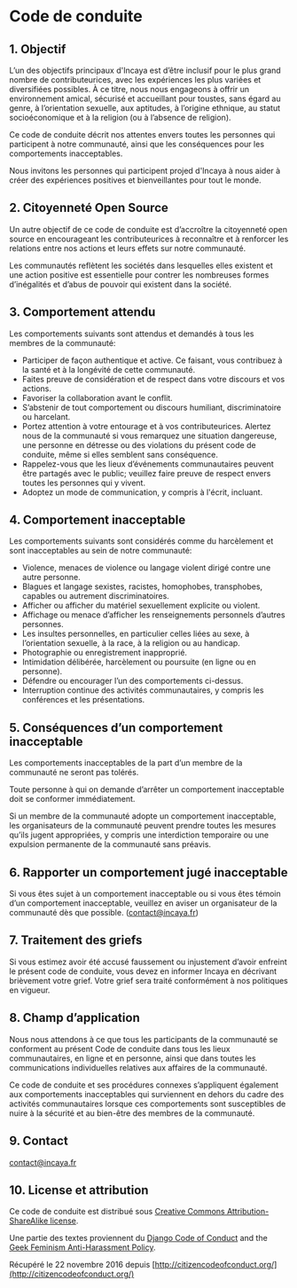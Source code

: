 # Code de conduite

## 1. Objectif

L’un des objectifs principaux d'Incaya est d’être inclusif pour le plus grand nombre de contributeurices, avec les expériences les plus variées et diversifiées possibles. À ce titre, nous nous engageons à offrir un environnement amical, sécurisé et accueillant pour toustes, sans égard au genre, à l’orientation sexuelle, aux aptitudes, à l’origine ethnique, au statut socioéconomique et à la religion (ou à l’absence de religion).

Ce code de conduite décrit nos attentes envers toutes les personnes qui participent à notre communauté, ainsi que les conséquences pour les comportements inacceptables.

Nous invitons les personnes qui participent projed d'Incaya à nous aider à créer des expériences positives et bienveillantes pour tout le monde.

## 2. Citoyenneté Open Source

Un autre objectif de ce code de conduite est d’accroître la citoyenneté open source en encourageant les contributeurices à reconnaître et à renforcer les relations entre nos actions et leurs effets sur notre communauté.

Les communautés reflètent les sociétés dans lesquelles elles existent et une action positive est essentielle pour contrer les nombreuses formes d’inégalités et d’abus de pouvoir qui existent dans la société.

## 3. Comportement attendu

Les comportements suivants sont attendus et demandés à tous les membres de la communauté:

-   Participer de façon authentique et active. Ce faisant, vous contribuez à la santé et à la longévité de cette communauté.
-   Faites preuve de considération et de respect dans votre discours et vos actions.
-   Favoriser la collaboration avant le conflit.
-   S’abstenir de tout comportement ou discours humiliant, discriminatoire ou harcelant.
-   Portez attention à votre entourage et à vos contributeurices. Alertez nous de la communauté si vous remarquez une situation dangereuse, une personne en détresse ou des violations du présent code de conduite, même si elles semblent sans conséquence.
-   Rappelez-vous que les lieux d’événements communautaires peuvent être partagés avec le public; veuillez faire preuve de respect envers toutes les personnes qui y vivent.
-   Adoptez un mode de communication, y compris à l'écrit, incluant.

## 4. Comportement inacceptable

Les comportements suivants sont considérés comme du harcèlement et sont inacceptables au sein de notre communauté:

-   Violence, menaces de violence ou langage violent dirigé contre une autre personne.
-   Blagues et langage sexistes, racistes, homophobes, transphobes, capables ou autrement discriminatoires.
-   Afficher ou afficher du matériel sexuellement explicite ou violent.
-   Affichage ou menace d’afficher les renseignements personnels d’autres personnes.
-   Les insultes personnelles, en particulier celles liées au sexe, à l’orientation sexuelle, à la race, à la religion ou au handicap.
-   Photographie ou enregistrement inapproprié.
-   Intimidation délibérée, harcèlement ou poursuite (en ligne ou en personne).
-   Défendre ou encourager l’un des comportements ci-dessus.
-   Interruption continue des activités communautaires, y compris les conférences et les présentations.

## 5. Conséquences d’un comportement inacceptable

Les comportements inacceptables de la part d’un membre de la communauté ne seront pas tolérés.

Toute personne à qui on demande d’arrêter un comportement inacceptable doit se conformer immédiatement.

Si un membre de la communauté adopte un comportement inacceptable, les organisateurs de la communauté peuvent prendre toutes les mesures qu’ils jugent appropriées, y compris une interdiction temporaire ou une expulsion permanente de la communauté sans préavis.

## 6. Rapporter un comportement jugé inacceptable

Si vous êtes sujet à un comportement inacceptable ou si vous êtes témoin d’un comportement inacceptable, veuillez en aviser un organisateur de la communauté dès que possible.
(contact@incaya.fr)

## 7. Traitement des griefs

Si vous estimez avoir été accusé faussement ou injustement d’avoir enfreint le présent code de conduite, vous devez en informer Incaya en décrivant brièvement votre grief. Votre grief sera traité conformément à nos politiques en vigueur.

## 8. Champ d’application

Nous nous attendons à ce que tous les participants de la communauté se conforment au présent Code de conduite dans tous les lieux communautaires, en ligne et en personne, ainsi que dans toutes les communications individuelles relatives aux affaires de la communauté.

Ce code de conduite et ses procédures connexes s’appliquent également aux comportements inacceptables qui surviennent en dehors du cadre des activités communautaires lorsque ces comportements sont susceptibles de nuire à la sécurité et au bien-être des membres de la communauté.

## 9. Contact

contact@incaya.fr

## 10. License et attribution

Ce code de conduite est distribué sous [Creative Commons Attribution-ShareAlike license](http://creativecommons.org/licenses/by-sa/3.0/).

Une partie des textes proviennent du [Django Code of Conduct](https://www.djangoproject.com/conduct/) and the [Geek Feminism Anti-Harassment Policy](http://geekfeminism.wikia.com/wiki/Conference_anti-harassment/Policy).

Récupéré le 22 novembre 2016 depuis [http://citizencodeofconduct.org/](http://citizencodeofconduct.org/)
